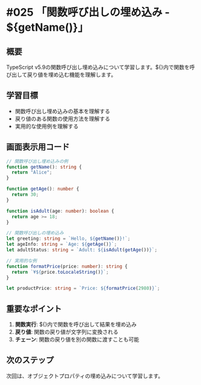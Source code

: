 # #025 「関数呼び出しの埋め込み - ${getName()}」

## 概要
TypeScript v5.9の関数呼び出し埋め込みについて学習します。${}内で関数を呼び出して戻り値を埋め込む機能を理解します。

## 学習目標
- 関数呼び出し埋め込みの基本を理解する
- 戻り値のある関数の使用方法を理解する
- 実用的な使用例を理解する

## 画面表示用コード

```typescript
// 関数呼び出し埋め込みの例
function getName(): string {
  return "Alice";
}

function getAge(): number {
  return 30;
}

function isAdult(age: number): boolean {
  return age >= 18;
}

// 関数呼び出しの埋め込み
let greeting: string = `Hello, ${getName()}!`;
let ageInfo: string = `Age: ${getAge()}`;
let adultStatus: string = `Adult: ${isAdult(getAge())}`;

// 実用的な例
function formatPrice(price: number): string {
  return `¥${price.toLocaleString()}`;
}

let productPrice: string = `Price: ${formatPrice(2980)}`;
```

## 重要なポイント
1. **関数実行**: ${}内で関数を呼び出して結果を埋め込み
2. **戻り値**: 関数の戻り値が文字列に変換される
3. **チェーン**: 関数の戻り値を別の関数に渡すことも可能

## 次のステップ
次回は、オブジェクトプロパティの埋め込みについて学習します。